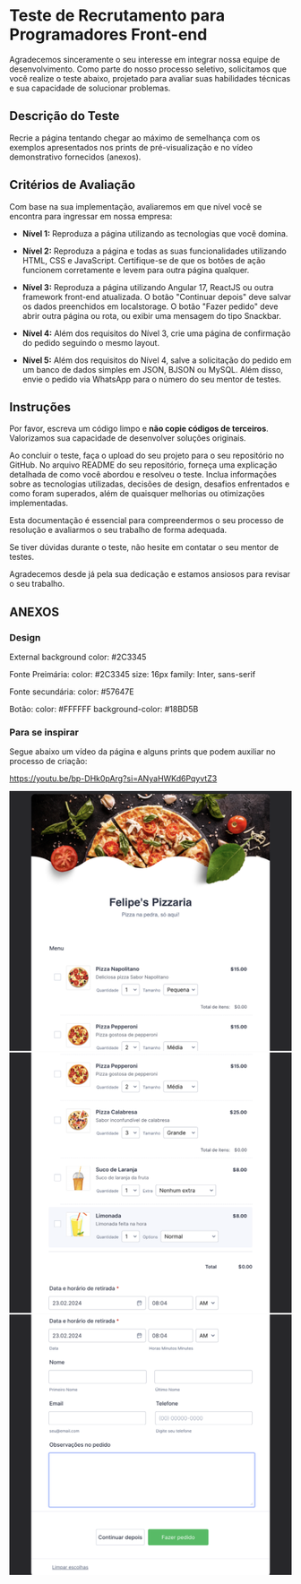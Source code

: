 # Teste de Recrutamento para Programadores Front-end

Agradecemos sinceramente o seu interesse em integrar nossa equipe de desenvolvimento. Como parte do nosso processo seletivo, solicitamos que você realize o teste abaixo, projetado para avaliar suas habilidades técnicas e sua capacidade de solucionar problemas.

## Descrição do Teste

Recrie a página tentando chegar ao máximo de semelhança com os exemplos apresentados nos prints de pré-visualização e no vídeo demonstrativo fornecidos (anexos).

## Critérios de Avaliação

Com base na sua implementação, avaliaremos em que nível você se encontra para ingressar em nossa empresa:

- **Nível 1:** Reproduza a página utilizando as tecnologias que você domina.

- **Nível 2:** Reproduza a página e todas as suas funcionalidades utilizando HTML, CSS e JavaScript. Certifique-se de que os botões de ação funcionem corretamente e levem para outra página qualquer.

- **Nível 3:** Reproduza a página utilizando Angular 17, ReactJS ou outra framework front-end atualizada. O botão "Continuar depois" deve salvar os dados preenchidos em localstorage. O botão "Fazer pedido" deve abrir outra página ou rota, ou exibir uma mensagem do tipo Snackbar.

- **Nível 4:** Além dos requisitos do Nível 3, crie uma página de confirmação do pedido seguindo o mesmo layout.

- **Nível 5:** Além dos requisitos do Nível 4, salve a solicitação do pedido em um banco de dados simples em JSON, BJSON ou MySQL. Além disso, envie o pedido via WhatsApp para o número do seu mentor de testes.

## Instruções

Por favor, escreva um código limpo e **não copie códigos de terceiros**. Valorizamos sua capacidade de desenvolver soluções originais.

Ao concluir o teste, faça o upload do seu projeto para o seu repositório no GitHub. No arquivo README do seu repositório, forneça uma explicação detalhada de como você abordou e resolveu o teste. Inclua informações sobre as tecnologias utilizadas, decisões de design, desafios enfrentados e como foram superados, além de quaisquer melhorias ou otimizações implementadas.

Esta documentação é essencial para compreendermos o seu processo de resolução e avaliarmos o seu trabalho de forma adequada.

Se tiver dúvidas durante o teste, não hesite em contatar o seu mentor de testes.

Agradecemos desde já pela sua dedicação e estamos ansiosos para revisar o seu trabalho.

## ANEXOS

### Design
External background color: #2C3345

Fonte Preimária:
color: #2C3345
size: 16px
family: Inter, sans-serif

Fonte secundária:
color: #57647E

Botão: 
color: #FFFFFF
background-color: #18BD5B

### Para se inspirar

Segue abaixo um vídeo da página e alguns prints que podem auxiliar no processo de criação:

https://youtu.be/bp-DHk0pArg?si=ANyaHWKd6PqyvtZ3

![Preview1](preview1.png)
![Preview2](preview2.png)
![Preview3](preview3.png)
